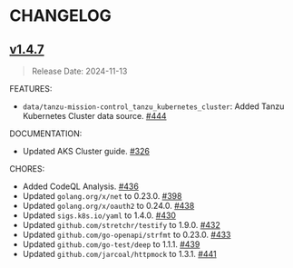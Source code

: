 # CHANGELOG

## [v1.4.7](https://github.com/vmware/terraform-provider-tanzu-mission-control/releases/tag/v1.4.7)

> Release Date: 2024-11-13

FEATURES:

- `data/tanzu-mission-control_tanzu_kubernetes_cluster`: Added Tanzu Kubernetes Cluster data source. [\#444](https://github.com/vmware/terraform-provider-vcf/pull/444)

DOCUMENTATION:

- Updated AKS Cluster guide. [\#326](https://github.com/vmware/terraform-provider-tanzu-mission-control/pull/326)

CHORES:

- Added CodeQL Analysis. [\#436](https://github.com/vmware/terraform-provider-tanzu-mission-control/pull/436)
- Updated `golang.org/x/net` to 0.23.0. [\#398](https://github.com/vmware/terraform-provider-tanzu-mission-control/pull/398)
- Updated `golang.org/x/oauth2` to 0.24.0. [\#438](https://github.com/vmware/terraform-provider-tanzu-mission-control/pull/438)
- Updated `sigs.k8s.io/yaml` to 1.4.0. [\#430](https://github.com/vmware/terraform-provider-tanzu-mission-control/pull/430)
- Updated `github.com/stretchr/testify` to 1.9.0. [\#432](https://github.com/vmware/terraform-provider-tanzu-mission-control/pull/432)
- Updated `github.com/go-openapi/strfmt` to 0.23.0. [\#433](https://github.com/vmware/terraform-provider-tanzu-mission-control/pull/433)
- Updated `github.com/go-test/deep` to 1.1.1. [\#439](https://github.com/vmware/terraform-provider-tanzu-mission-control/pull/439)
- Updated `github.com/jarcoal/httpmock` to 1.3.1. [\#441](https://github.com/vmware/terraform-provider-tanzu-mission-control/pull/441)
